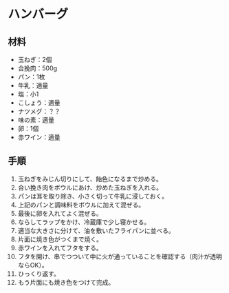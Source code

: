 # ハンバーグ


## 材料
* 玉ねぎ：2個
* 合挽肉：500g
* パン：1枚
* 牛乳：適量
* 塩：小1
* こしょう：適量
* ナツメグ：？？
* 味の素：適量
* 卵：1個
* 赤ワイン：適量


## 手順
1. 玉ねぎをみじん切りにして、飴色になるまで炒める。
2. 合い挽き肉をボウルにあけ、炒めた玉ねぎを入れる。
3. パンは耳を取り除き、小さく切って牛乳に浸しておく。
4. 上記のパンと調味料をボウルに加えて混ぜる。
5. 最後に卵を入れてよく混ぜる。
6. ならしてラップをかけ、冷蔵庫で少し寝かせる。
7. 適当な大きさに分けて、油を敷いたフライパンに並べる。
8. 片面に焼き色がつくまで焼く。
9. 赤ワインを入れてフタをする。
10. フタを開け、串でつついて中に火が通っていることを確認する（肉汁が透明ならOK）。
11. ひっくり返す。
12. もう片面にも焼き色をつけて完成。
